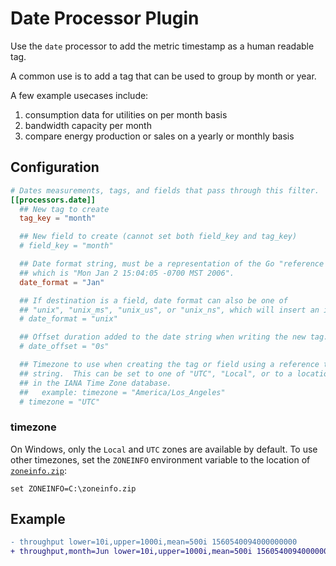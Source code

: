 # Date Processor Plugin

Use the `date` processor to add the metric timestamp as a human readable tag.

A common use is to add a tag that can be used to group by month or year.

A few example usecases include:

1) consumption data for utilities on per month basis
2) bandwidth capacity per month
3) compare energy production or sales on a yearly or monthly basis

## Configuration

```toml @sample.conf
# Dates measurements, tags, and fields that pass through this filter.
[[processors.date]]
  ## New tag to create
  tag_key = "month"

  ## New field to create (cannot set both field_key and tag_key)
  # field_key = "month"

  ## Date format string, must be a representation of the Go "reference time"
  ## which is "Mon Jan 2 15:04:05 -0700 MST 2006".
  date_format = "Jan"

  ## If destination is a field, date format can also be one of
  ## "unix", "unix_ms", "unix_us", or "unix_ns", which will insert an integer field.
  # date_format = "unix"

  ## Offset duration added to the date string when writing the new tag.
  # date_offset = "0s"

  ## Timezone to use when creating the tag or field using a reference time
  ## string.  This can be set to one of "UTC", "Local", or to a location name
  ## in the IANA Time Zone database.
  ##   example: timezone = "America/Los_Angeles"
  # timezone = "UTC"
```

### timezone

On Windows, only the `Local` and `UTC` zones are available by default.  To use
other timezones, set the `ZONEINFO` environment variable to the location of
[`zoneinfo.zip`][zoneinfo]:

```text
set ZONEINFO=C:\zoneinfo.zip
```

## Example

```diff
- throughput lower=10i,upper=1000i,mean=500i 1560540094000000000
+ throughput,month=Jun lower=10i,upper=1000i,mean=500i 1560540094000000000
```

[zoneinfo]: https://github.com/golang/go/raw/50bd1c4d4eb4fac8ddeb5f063c099daccfb71b26/lib/time/zoneinfo.zip
